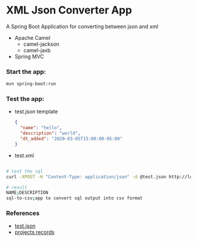 # XML Json Converter App
A Spring Boot Application for converting between json and xml
- Apache Camel
  - camel-jackson
  - camel-jaxb
- Spring MVC

### Start the app:
```bash 
mvn spring-boot:run
``` 

### Test the app:

* test.json template
  ```json
  {
    "name": "hello",
    "description": "world",
    "dt_added": "2020-03-05T15:00:00-05:00"
  }
  ```

* test.xml
  ```xml
  ```

```bash
# test the sql
curl -XPOST -H "Content-Type: application/json" -d @test.json http://localhost:8080/sql2csv/

# result
NAME;DESCRIPTION
sql-to-csv;app to convert sql output into csv format

```

### References
* [test.json](test.json)
* [projects records](src/main/resources/data.sql)

